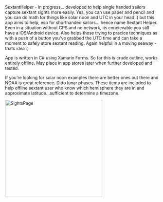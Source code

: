 SextantHelper - in progress... developed to help single handed sailors capture sextant sights more easily. Yes, you can use paper and pencil and you can do math for things like solar noon and UTC in your head :) but this app aims to help, esp for shorthanded sailors... hence name Sextant Helper. Even in a situation without GPS and no network, its concievable you still have a iOS/Android device. Also helps those trying to pracice techniques as with a push of a button you've grabbed the UTC time and can take a moment to safely store sextant reading. Again helpful in a moving seaway - thats idea :)

App is written in C# using Xamarin Forms. So far this is crude outline, works entirely offline. May place in app stores later when further developed and tested.

If you're looking for solar noon examples there are better ones out there and NOAA is great reference. Ditto lunar phases. These items are included to help offline sextant user who know which hemisphere they are in and approximate latitude...sufficient to determine a timezone.

<img width="319" alt="SightsPage" src="https://user-images.githubusercontent.com/13039619/166329133-47a80233-83ba-48ed-940c-c29dcaf8eb34.png">
